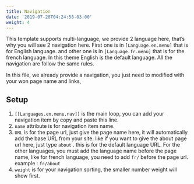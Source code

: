 ```yaml
---
title: Navigation
date: '2019-07-28T04:24:58-03:00'
weight: 4
---
```


This template supports multi-language, we provide 2 language here, that’s why you will see 2 navigation here. First one is in `[Language.en.menu]` that is for English language. and other one is in `[Language.fr.menu]` that is for the french language. In this theme English is the default language. All the navigation are follow the same rules.

In this file, we already provide a navigation, you just need to modified with your won page name and links,

## Setup

1. `[[Languages.en.menu.nav]]` is the main loop, you can add your navigation item by copy and paste this line.
1. `name` attribute is for navigation item name.
1. `URL` is for the page url, just give the page name here, it will automatically add the base URL from your site. like if you want to give the about page url here, just type `about` . this is for the default language URL. For the other languages, you must add the language name before the page name, like for french language, you need to add `fr/` before the page url. example : `fr/about`
1. `weight` is for your navigation sorting, the smaller number weight will show first.

